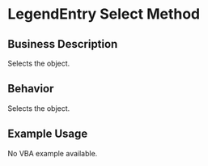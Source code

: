 # LegendEntry Select Method

## Business Description
Selects the object.

## Behavior
Selects the object.

## Example Usage
No VBA example available.